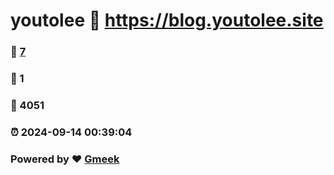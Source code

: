 # youtolee :link: https://blog.youtolee.site 
### :page_facing_up: [7](https://blog.youtolee.site/tag.html) 
### :speech_balloon: 1 
### :hibiscus: 4051 
### :alarm_clock: 2024-09-14 00:39:04 
### Powered by :heart: [Gmeek](https://github.com/Meekdai/Gmeek)
